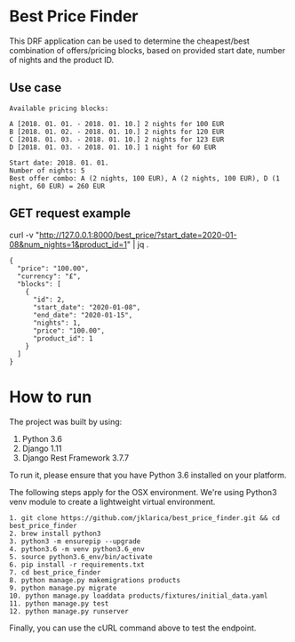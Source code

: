 
# Best Price Finder

This DRF application can be used to determine the cheapest/best combination of offers/pricing blocks, based on provided start date, number of nights and the product ID.

## Use case

    Available pricing blocks:
    
    A [2018. 01. 01. - 2018. 01. 10.] 2 nights for 100 EUR
    B [2018. 01. 02. - 2018. 01. 10.] 2 nights for 120 EUR
    C [2018. 01. 03. - 2018. 01. 10.] 2 nights for 123 EUR
    D [2018. 01. 03. - 2018. 01. 10.] 1 night for 60 EUR
    
    Start date: 2018. 01. 01.
    Number of nights: 5
    Best offer combo: A (2 nights, 100 EUR), A (2 nights, 100 EUR), D (1 night, 60 EUR) = 260 EUR

## GET request example
curl -v "http://127.0.0.1:8000/best_price/?start_date=2020-01-08&num_nights=1&product_id=1"  | jq .

    {
      "price": "100.00",
      "currency": "£",
      "blocks": [
        {
          "id": 2,
          "start_date": "2020-01-08",
          "end_date": "2020-01-15",
          "nights": 1,
          "price": "100.00",
          "product_id": 1
        }
      ]
    }

# How to run

The project was built by using:

 1. Python 3.6
 2. Django 1.11
 3. Django Rest Framework 3.7.7

To run it, please ensure that you have Python 3.6 installed on your platform. 

The following steps apply for the OSX environment. We're using Python3 venv module to create a lightweight virtual environment.

    1. git clone https://github.com/jklarica/best_price_finder.git && cd best_price_finder
    2. brew install python3
    3. python3 -m ensurepip --upgrade
    4. python3.6 -m venv python3.6_env
    5. source python3.6_env/bin/activate
    6. pip install -r requirements.txt
    7. cd best_price_finder
    8. python manage.py makemigrations products
    9. python manage.py migrate
    10. python manage.py loaddata products/fixtures/initial_data.yaml
    11. python manage.py test
    12. python manage.py runserver
    
Finally, you can use the cURL command above to test the endpoint.